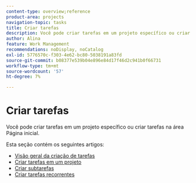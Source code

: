 ```yaml
---
content-type: overview;reference
product-area: projects
navigation-topic: tasks
title: Criar tarefas
description: Você pode criar tarefas em um projeto específico ou criar tarefas na área Página inicial.
author: Alina
feature: Work Management
recommendations: noDisplay, noCatalog
exl-id: 5776570c-f303-4e62-bc80-5038191a83fd
source-git-commit: b08377e539b04e896e84d17f46d2c941b0f66731
workflow-type: tm+mt
source-wordcount: '57'
ht-degree: 7%

---
```


# Criar tarefas

Você pode criar tarefas em um projeto específico ou criar tarefas na área Página inicial.

Esta seção contém os seguintes artigos:

* [Visão geral da criação de tarefas](../../../manage-work/tasks/create-tasks/create-tasks-overview.md)
* [Criar tarefas em um projeto](../../../manage-work/tasks/create-tasks/create-tasks-in-project.md)
* [Criar subtarefas](../../../manage-work/tasks/create-tasks/create-subtasks.md)
* [Criar tarefas recorrentes](../../../manage-work/tasks/create-tasks/create-recurring-tasks.md)

